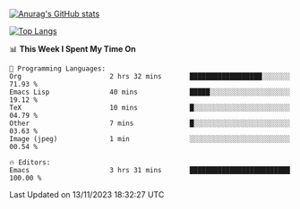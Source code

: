 [![Anurag's GitHub stats](https://github-readme-stats.vercel.app/api?username=wugouzi&count_private=true)](https://github.com/anuraghazra/github-readme-stats)

[![Top Langs](https://github-readme-stats.vercel.app/api/top-langs/?username=wugouzi&layout=compact&count_private=true&hide=html)](https://github.com/anuraghazra/github-readme-stats)

<!--START_SECTION:waka-->
📊 **This Week I Spent My Time On** 

```text
💬 Programming Languages: 
Org                      2 hrs 32 mins       ██████████████████░░░░░░░   71.93 % 
Emacs Lisp               40 mins             █████░░░░░░░░░░░░░░░░░░░░   19.12 % 
TeX                      10 mins             █░░░░░░░░░░░░░░░░░░░░░░░░   04.79 % 
Other                    7 mins              █░░░░░░░░░░░░░░░░░░░░░░░░   03.63 % 
Image (jpeg)             1 min               ░░░░░░░░░░░░░░░░░░░░░░░░░   00.54 % 

🔥 Editors: 
Emacs                    3 hrs 31 mins       █████████████████████████   100.00 % 
```


 Last Updated on 13/11/2023 18:32:27 UTC
<!--END_SECTION:waka-->

<!--
**wugouzi/wugouzi** is a ✨ _special_ ✨ repository because its `README.md` (this file) appears on your GitHub profile.

Here are some ideas to get you started:

- 🔭 I’m currently working on ...
- 🌱 I’m currently learning ...
- 👯 I’m looking to collaborate on ...
- 🤔 I’m looking for help with ...
- 💬 Ask me about ...
- 📫 How to reach me: ...
- 😄 Pronouns: ...
- ⚡ Fun fact: ...
-->
